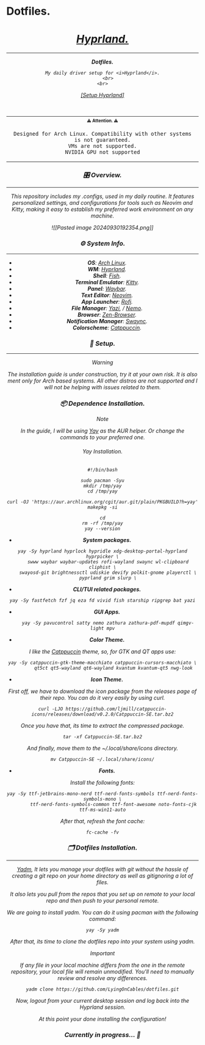 # Dotfiles.

<div align = "center"> <h1><a href="[[Hyprland Setup.]]"><i>Hyprland.<i></a></h1>

---

<p align="center">
  <strong>Dotfiles.</strong>

  <br>

    My daily driver setup for <i>Hyprland</i>.
        <br>
    <br>

<a href="https://wiredlain.vercel.app/projects/hyprland/notes/hyprland-setup/">[Setup _Hyprland_]</a>

</p>

<br>

<table align="center">
   <tr>
      <th align="center">
         <sup><sub>⚠ Attention. ⚠</sub></sup>
      </th>
   </tr>
   <tr>
      <td align="center">

    Designed for Arch Linux. Compatibility with other systems is not guaranteed.
    VMs are not supported.
    NVIDIA GPU not supported

   </tr>
   </table>

### 🎛️ Overview.

---

This repository includes my .configs, used in my daily routine. It features personalized settings, and configurations for tools such as Neovim and Kitty, making it easy to establish my preferred work environment on any machine.

![[Pasted image 20240930192354.png]]

### ⚙️ System Info.

---

- **OS**: [Arch Linux](https://archlinux.org/).
- **WM**: [Hyprland](https://hyprland.org/).
- **Shell**: [Fish](https://fishshell.com/).
- **Terminal Emulator**: [Kitty](https://sw.kovidgoyal.net/kitty/).
- **Panel**: [Waybar](https://github.com/Alexays/Waybar).
- **Text Editor**: [Neovim](https://neovim.io/).
- **App Launcher**: [Rofi](https://davatorium.github.io/rofi/).
- **File Manager**: [Yazi](https://yazi-rs.github.io/), / [Nemo](https://community.linuxmint.com/software/view/nemo).
- **Browser**: [Zen-Browser](https://zen-browser.app).
- **Notification Manager**: [Swaync](https://github.com/ErikReider/SwayNotificationCenter).
- **Colorscheme**: [Catppuccin](https://github.com/catppuccin/catppuccin).

### 🔧 Setup.

---

> [!Warning]
>
> The installation guide is under construction, try it at your own risk.
> It is also ment only for Arch based systems.
> All other distros are not supported and I will not be helping with issues related to them.

### 📦 Dependence Installation.

> [!NOTE]
> In the guide, I will be using [Yay](https://github.com/Jguer/yay) as the AUR helper. Or change the commands to your preferred one.

###### Yay Installation.

```
#!/bin/bash

sudo pacman -Syu
mkdir /tmp/yay
cd /tmp/yay

curl -OJ 'https://aur.archlinux.org/cgit/aur.git/plain/PKGBUILD?h=yay'
makepkg -si

cd
rm -rf /tmp/yay
yay --version
```

- **System packages.**

```shell
yay -Sy hyprland hyprlock hypridle xdg-desktop-portal-hyprland hyprpicker \
	swww waybar waybar-updates rofi-wayland swaync wl-clipboard cliphist \
	swayosd-git brightnessctl udiskie devify polkit-gnome playerctl \
	pyprland grim slurp \
```

- **CLI/TUI related packages.**

```shell
yay -Sy fastfetch fzf jq eza fd vivid fish starship ripgrep bat yazi
```

- **GUI Apps.**

```shell
	yay -Sy pavucontrol satty nemo zathura zathura-pdf-mupdf qimgv-light mpv
```

- **Color Theme.**

I like the [Catppuccin](https://github.com/catppuccin/catppuccin) theme, so, for GTK and QT apps use:

```shell
yay -Sy catppuccin-gtk-theme-macchiato catppuccin-cursors-macchiato \
		qt5ct qt5-wayland qt6-wayland kvantum kvantum-qt5 nwg-look
```

- **Icon Theme.**

First off, we have to download the icon package from the releases page of their repo. You can do it very easily by using curl.

```shell
curl -LJO https://github.com/ljmill/catppuccin-icons/releases/download/v0.2.0/Catppuccin-SE.tar.bz2
```

Once you have that, its time to extract the compressed package.

```shell
tar -xf Catppuccin-SE.tar.bz2
```

And finally, move them to the ~/.local/share/icons directory.

```shell
mv Catppuccin-SE ~/.local/share/icons/
```

- **Fonts.**

Install the following fonts:

```shell
yay -Sy ttf-jetbrains-mono-nerd ttf-nerd-fonts-symbols ttf-nerd-fonts-symbols-mono \
		ttf-nerd-fonts-symbols-common ttf-font-awesome noto-fonts-cjk ttf-ms-win11-auto
```

After that, refresh the font cache:

```shell
fc-cache -fv
```

### 🗂️ Dotfiles Installation.

---

[Yadm](https://yadm.io/), It lets you manage your dotfiles with git without the hassle of creating a git repo on your home directory as well as gitignoring a lot of files.

It also lets you pull from the repos that you set up on remote to your local repo and then push to your personal remote.

We are going to install yadm. You can do it using pacman with the following command:

```shell
yay -Sy yadm
```

After that, its time to clone the dotfiles repo into your system using yadm.

> [!IMPORTANT]
>
> If any file in your local machine differs from the one in the remote repository, your local file will remain unmodified. You'll need to manually review and resolve any differences.

```shell
yadm clone https://github.com/LyingOnCables/dotfiles.git
```

Now, logout from your current desktop session and log back into the Hyprland session.

At this point your done installing the configuration!

### Currently in progress... 🚧

